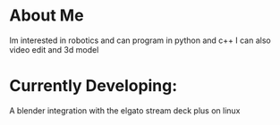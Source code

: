 # About Me

Im interested in robotics and can program in python and c++
I can also video edit and 3d model


# Currently Developing:

A blender integration with the elgato stream deck plus on linux
